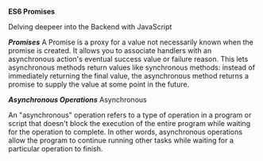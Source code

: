 **ES6 Promises**

Delving deepeer into the Backend with JavaScript

***Promises***
A Promise is a proxy for a value not necessarily known when the promise is created. It allows you to associate handlers with an asynchronous action's eventual success value or failure reason. This lets asynchronous methods return values like synchronous methods: instead of immediately returning the final value, the asynchronous method returns a promise to supply the value at some point in the future.

***Asynchronous Operations***
Asynchronous

An "asynchronous" operation refers to a type of operation in a program or script that doesn't block the execution of the entire program while waiting for the operation to complete. In other words, asynchronous operations allow the program to continue running other tasks while waiting for a particular operation to finish.
